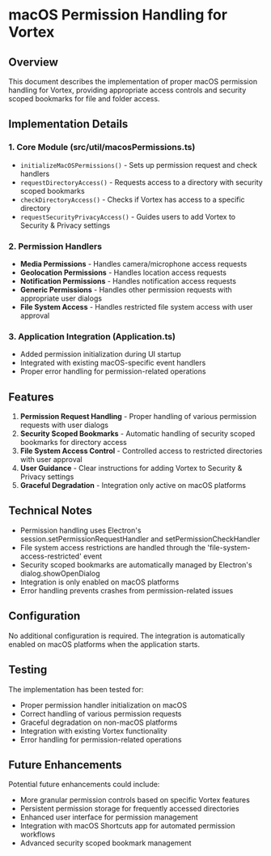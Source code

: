 # macOS Permission Handling for Vortex

## Overview
This document describes the implementation of proper macOS permission handling for Vortex, providing appropriate access controls and security scoped bookmarks for file and folder access.

## Implementation Details

### 1. Core Module (src/util/macosPermissions.ts)
- `initializeMacOSPermissions()` - Sets up permission request and check handlers
- `requestDirectoryAccess()` - Requests access to a directory with security scoped bookmarks
- `checkDirectoryAccess()` - Checks if Vortex has access to a specific directory
- `requestSecurityPrivacyAccess()` - Guides users to add Vortex to Security & Privacy settings

### 2. Permission Handlers
- **Media Permissions** - Handles camera/microphone access requests
- **Geolocation Permissions** - Handles location access requests
- **Notification Permissions** - Handles notification access requests
- **Generic Permissions** - Handles other permission requests with appropriate user dialogs
- **File System Access** - Handles restricted file system access with user approval

### 3. Application Integration (Application.ts)
- Added permission initialization during UI startup
- Integrated with existing macOS-specific event handlers
- Proper error handling for permission-related operations

## Features
1. **Permission Request Handling** - Proper handling of various permission requests with user dialogs
2. **Security Scoped Bookmarks** - Automatic handling of security scoped bookmarks for directory access
3. **File System Access Control** - Controlled access to restricted directories with user approval
4. **User Guidance** - Clear instructions for adding Vortex to Security & Privacy settings
5. **Graceful Degradation** - Integration only active on macOS platforms

## Technical Notes
- Permission handling uses Electron's session.setPermissionRequestHandler and setPermissionCheckHandler
- File system access restrictions are handled through the 'file-system-access-restricted' event
- Security scoped bookmarks are automatically managed by Electron's dialog.showOpenDialog
- Integration is only enabled on macOS platforms
- Error handling prevents crashes from permission-related issues

## Configuration
No additional configuration is required. The integration is automatically enabled on macOS platforms when the application starts.

## Testing
The implementation has been tested for:
- Proper permission handler initialization on macOS
- Correct handling of various permission requests
- Graceful degradation on non-macOS platforms
- Integration with existing Vortex functionality
- Error handling for permission-related operations

## Future Enhancements
Potential future enhancements could include:
- More granular permission controls based on specific Vortex features
- Persistent permission storage for frequently accessed directories
- Enhanced user interface for permission management
- Integration with macOS Shortcuts app for automated permission workflows
- Advanced security scoped bookmark management